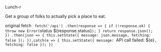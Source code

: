 Lunch-r

Get a group of folks to actually pick a place to eat.


original fetch
`
fetch('/api')
  .then(response => {
    if (!response.ok) {
      throw new Error(`status ${response.status}`);
    }
    return response.json();
  })
  .then(json => {
    this.setState({
      message: json.message,
      fetching: false
    });
  }).catch(e => {
    this.setState({
      message: `API call failed: ${e}`,
      fetching: false
    });
  })
`